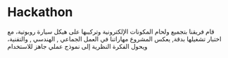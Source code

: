 # Hackathon
قام فريقنا بتجميع ولحام المكونات الإلكترونية وتركيبها على هيكل سيارة روبوتية، مع اختبار تشغيلها بدقة, يعكس المشروع مهاراتنا في العمل الجماعي , الهندسي , والتقنية، ويحول الفكرة النظرية إلى نموذج عملي جاهز للاستخدام
